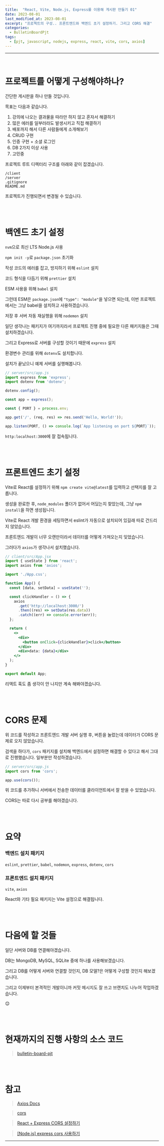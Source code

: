 ```yaml
---
title:  "React, Vite, Node.js, Express를 이용해 게시판 만들기 01"
date: 2023-08-01
last_modified_at: 2023-08-01
excerpt: "프로젝트의 구성.. 프론트엔드와 백엔드 초기 설정하기. 그리고 CORS 해결"
categories:
  - BulletinBoardPjt
tags:
  - [pjt, javascript, nodejs, express, react, vite, cors, axios]
---
```


---

<br>

# 프로젝트를 어떻게 구성해야하나?

간단한 게시판을 하나 만들 것입니다.

목표는 다음과 같습니다.

1. 강의에 나오는 결과물을 따라만 하지 않고 혼자서 해결하기
2. 많은 에러를 일부러라도 발생시키고 직접 해결하기
3. 배포까지 해서 다른 사람들에게 소개해보기
4. CRUD 구현
5. 인증 구현 + 소셜 로그인
6. DB 2가지 이상 사용
7. 고민중

프로젝트 루트 디렉터리 구조를 아래와 같이 잡겠습니다.

```
/client
/server
.gitignore
README.md
```

프로젝트가 진행되면서 변경될 수 있습니다.

<br>
<br>

# 백엔드 초기 설정

`nvm`으로 최신 LTS Node.js 사용

`npm init -y`로 `package.json` 초기화

작성 코드의 에러를 잡고, 방지하기 위해 `eslint` 설치

코드 형식을 다듬기 위해 `prettier` 설치

ESM 사용을 위해 `babel` 설치

그런데 ESM은 `package.json`에 `"type": "module"`을 넣으면 되는데, 이번 프로젝트에서는 그냥 babel을 설치하고 사용하겠습니다.

저장 후 서버 자동 재실행을 위해 `nodemon` 설치

일단 생각나는 패키지가 여기까지라서 프로젝트 진행 중에 필요한 다른 패키지들은 그때 설치하겠습니다.

그리고 Express로 서버를 구성할 것이기 때문에 `express` 설치

환경변수 관리를 위해 `dotenv`도 설치합니다.

설치가 끝났으니 예제 서버를 실행해봅니다.

```javascript
// server/src/app.js
import express from 'express';
import dotenv from 'dotenv';

dotenv.config();

const app = express();

const { PORT } = process.env;

app.get('/', (req, res) => res.send('Hello, World!'));

app.listen(PORT, () => console.log(`App listening on port ${PORT}`));
```

`http:localhost:3000`에 잘 접속됩니다.

<br>
<br>

# 프론트엔드 초기 설정

Vite로 React를 설정하기 위해 `npm create vite@latest`를 입력하고 선택지를 잘 고릅니다.

생성을 완료한 후, `node_modules` 폴더가 없어서 어딨는지 찾았는데, 그냥 `npm install`을 하면 생성됩니다.

Vite로 React 개발 환경을 세팅하면서 eslint가 자동으로 설치되어 있길래 따로 건드리지 않았습니다.

프론트엔드 개발이 너무 오랜만이라서 데이터를 어떻게 가져오는지 잊었습니다.

그러다가 `axios`가 생각나서 설치했습니다.

```jsx
// client/src/App.jsx
import { useState } from 'react';
import axios from 'axios';

import './App.css';

function App() {
  const [data, setData] = useState('');

  const clickHandler = () => {
    axios
      .get('http://localhost:3000/')
      .then((res) => setData(res.data))
      .catch((err) => console.error(err));
  };

  return (
    <>
      <div>
        <button onClick={clickHandler}>click</button>
      </div>
      <div>data: {data}</div>
    </>
  );
}

export default App;
```

리액트 훅도 좀 생각이 안 나지만 계속 해봐야겠습니다.

<br>
<br>

# CORS 문제

위 코드를 작성하고 프론트엔드 개발 서버 실행 후, 버튼을 눌렀는데 데이터가 CORS 문제로 오지 않았습니다.

검색을 하다가, `cors` 패키지를 설치해 백엔드에서 설정하면 해결할 수 있다고 해서 그대로 진행했습니다. 일부분만 작성하겠습니다.

```javascript
// server/src/app.js
import cors from 'cors';

app.use(cors());
```

위 코드를 추가하니 서버에서 전송한 데이터를 클라이언트에서 잘 받을 수 있었습니다.

CORS는 따로 다시 공부를 해야겠습니다.

<br>
<br>

# 요약

### 백엔드 설치 패키지

`eslint`, `prettier`, `babel`, `nodemon`, `express`, `dotenv`, `cors`

### 프론트엔드 설치 패키지

`vite`, `axios`

React와 기타 필요 패키지는 Vite 설정으로 해결됩니다.

<br>
<br>

# 다음에 할 것들

일단 서버와 DB를 연결해야겠습니다.

DB는 MongoDB, MySQL, SQLite 중에 하나를 사용해보겠습니다.

그리고 DB를 어떻게 서버와 연결할 것인지, DB 모델?은 어떻게 구성할 것인지 해보겠습니다.

그리고 이제부터 본격적인 개발이니까 커밋 메시지도 잘 쓰고 브랜치도 나누어 작업하겠습니다.

😌

<br>
<br>

# 현재까지의 진행 사항의 소스 코드

> [bulletin-board-pjt](https://github.com/hhejo/bulletin-board-pjt/tree/bf13dd99e97ed17bbb35fbca0db5014bf542589e)

<br>
<br>

# 참고

> [Axios Docs](https://axios-http.com/kr/)

> [cors](https://expressjs.com/en/resources/middleware/cors.html)

> [React + Express CORS 설정하기](https://velog.io/@wiostz98kr/React-Express-CORS-%EC%84%A4%EC%A0%95%ED%95%98%EA%B8%B0)

> [[Node.js] express cors 사용하기](https://surprisecomputer.tistory.com/32)

---
